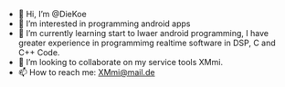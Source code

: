 - 👋 Hi, I’m @DieKoe
- 👀 I’m interested in programming android apps
- 🌱 I’m currently learning start to lwaer android programming, I have greater experience in programmimg realtime software in DSP, C and C++ Code.
- 💞️ I’m looking to collaborate on my service tools XMmi.
- 📫 How to reach me: XMmi@mail.de

<!---
DieKoe/DieKoe is a ✨ special ✨ repository because its `README.md` (this file) appears on your GitHub profile.
You can click the Preview link to take a look at your changes.
--->
